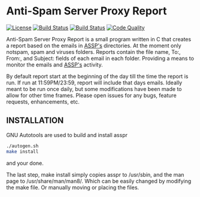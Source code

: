 # Anti-Spam Server Proxy Report 
[![License](http://img.shields.io/badge/license-GPLv3-9977bb.svg?style=plastic)](https://github.com/Obsidian-StudiosInc/asspr/blob/master/LICENSE)
[![Build Status](https://img.shields.io/travis/Obsidian-StudiosInc/asspr/master.svg?colorA=9977bb&style=plastic)](https://travis-ci.org/Obsidian-StudiosInc/asspr)
[![Build Status](https://img.shields.io/shippable/5840e5c292fdea1000365227/master.svg?colorA=9977bb&style=plastic)](https://app.shippable.com/projects/5840e5c292fdea1000365227/)
[![Code Quality](https://img.shields.io/coverity/scan/12325.svg?colorA=9977bb&style=plastic)](https://scan.coverity.com/projects/obsidian-studiosinc-asspr)

Anti-Spam Server Proxy Report is a small program written in C that 
creates a report based on the emails in 
[ASSP's](http://assp.sourceforge.net/) directories. At the moment only 
notspam, spam and viruses folders. Reports contain the file name, To:, 
From:, and Subject: fields of each email in each folder. Providing a 
means to monitor the emails and [ASSP's](http://assp.sourceforge.net/) 
activity.

By default report start at the beginning of the day till the time the 
report is run. If run at 11:59PM/23:59, report will include that days 
emails. Ideally meant to be run once daily, but some modifications have 
been made to allow for other time frames. Please open issues for any 
bugs, feature requests, enhancements, etc.

## INSTALLATION

GNU Autotools are used to build and install asspr

```bash
./autogen.sh
make install
```

and your done.

The last step, make install simply copies asspr to /usr/sbin, and the 
man page to /usr/share/man/man8/. Which can be easily changed by 
modifying the make file. Or manually moving or placing the files.
